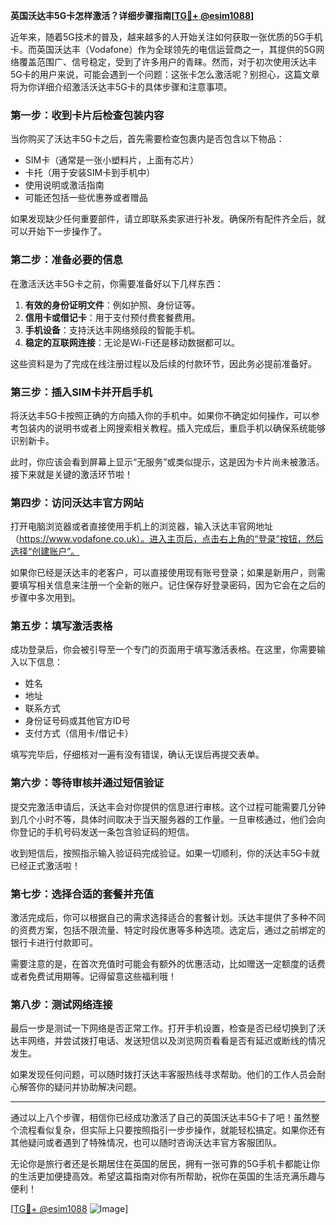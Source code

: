 **英国沃达丰5G卡怎样激活？详细步骤指南[[TG💪+ @esim1088](https://t.me/s/esim1088)]**

近年来，随着5G技术的普及，越来越多的人开始关注如何获取一张优质的5G手机卡。而英国沃达丰（Vodafone）作为全球领先的电信运营商之一，其提供的5G网络覆盖范围广、信号稳定，受到了许多用户的青睐。然而，对于初次使用沃达丰5G卡的用户来说，可能会遇到一个问题：这张卡怎么激活呢？别担心，这篇文章将为你详细介绍激活沃达丰5G卡的具体步骤和注意事项。

### **第一步：收到卡片后检查包装内容**

当你购买了沃达丰5G卡之后，首先需要检查包裹内是否包含以下物品：
- SIM卡（通常是一张小塑料片，上面有芯片）
- 卡托（用于安装SIM卡到手机中）
- 使用说明或激活指南
- 可能还包括一些优惠券或者赠品

如果发现缺少任何重要部件，请立即联系卖家进行补发。确保所有配件齐全后，就可以开始下一步操作了。

### **第二步：准备必要的信息**

在激活沃达丰5G卡之前，你需要准备好以下几样东西：
1. **有效的身份证明文件**：例如护照、身份证等。
2. **信用卡或借记卡**：用于支付预付费套餐费用。
3. **手机设备**：支持沃达丰网络频段的智能手机。
4. **稳定的互联网连接**：无论是Wi-Fi还是移动数据都可以。

这些资料是为了完成在线注册过程以及后续的付款环节，因此务必提前准备好。

### **第三步：插入SIM卡并开启手机**

将沃达丰5G卡按照正确的方向插入你的手机中。如果你不确定如何操作，可以参考包装内的说明书或者上网搜索相关教程。插入完成后，重启手机以确保系统能够识别新卡。

此时，你应该会看到屏幕上显示“无服务”或类似提示，这是因为卡片尚未被激活。接下来就是关键的激活环节啦！

### **第四步：访问沃达丰官方网站**

打开电脑浏览器或者直接使用手机上的浏览器，输入沃达丰官网地址（https://www.vodafone.co.uk）。进入主页后，点击右上角的“登录”按钮，然后选择“创建账户”。

如果你已经是沃达丰的老客户，可以直接使用现有账号登录；如果是新用户，则需要填写相关信息来注册一个全新的账户。记住保存好登录密码，因为它会在之后的步骤中多次用到。

### **第五步：填写激活表格**

成功登录后，你会被引导至一个专门的页面用于填写激活表格。在这里，你需要输入以下信息：
- 姓名
- 地址
- 联系方式
- 身份证号码或其他官方ID号
- 支付方式（信用卡/借记卡）

填写完毕后，仔细核对一遍有没有错误，确认无误后再提交表单。

### **第六步：等待审核并通过短信验证**

提交完激活申请后，沃达丰会对你提供的信息进行审核。这个过程可能需要几分钟到几个小时不等，具体时间取决于当天服务器的工作量。一旦审核通过，他们会向你登记的手机号码发送一条包含验证码的短信。

收到短信后，按照指示输入验证码完成验证。如果一切顺利，你的沃达丰5G卡就已经正式激活啦！

### **第七步：选择合适的套餐并充值**

激活完成后，你可以根据自己的需求选择适合的套餐计划。沃达丰提供了多种不同的资费方案，包括不限流量、特定时段优惠等多种选项。选定后，通过之前绑定的银行卡进行付款即可。

需要注意的是，在首次充值时可能会有额外的优惠活动，比如赠送一定额度的话费或者免费试用期等。记得留意这些福利哦！

### **第八步：测试网络连接**

最后一步是测试一下网络是否正常工作。打开手机设置，检查是否已经切换到了沃达丰网络，并尝试拨打电话、发送短信以及浏览网页看看是否有延迟或断线的情况发生。

如果发现任何问题，可以随时拨打沃达丰客服热线寻求帮助。他们的工作人员会耐心解答你的疑问并协助解决问题。

---

通过以上八个步骤，相信你已经成功激活了自己的英国沃达丰5G卡了吧！虽然整个流程看似复杂，但实际上只要按照指引一步步操作，就能轻松搞定。如果你还有其他疑问或者遇到了特殊情况，也可以随时咨询沃达丰官方客服团队。

无论你是旅行者还是长期居住在英国的居民，拥有一张可靠的5G手机卡都能让你的生活更加便捷高效。希望这篇指南对你有所帮助，祝你在英国的生活充满乐趣与便利！

[[TG💪+ @esim1088](https://t.me/s/esim1088) ![Image](https://i.postimg.cc/4NQfJmqS/Snipaste-2025-05-13-00-14-12.png)]
